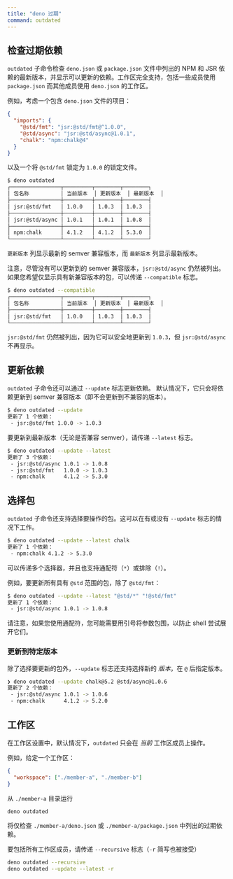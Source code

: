 ```yaml
---
title: "deno 过期"
command: outdated
---
```


## 检查过期依赖

`outdated` 子命令检查 `deno.json` 或 `package.json` 文件中列出的 NPM 和 JSR 依赖的最新版本，并显示可以更新的依赖。工作区完全支持，包括一些成员使用 `package.json` 而其他成员使用 `deno.json` 的工作区。

例如，考虑一个包含 `deno.json` 文件的项目：

```json
{
  "imports": {
    "@std/fmt": "jsr:@std/fmt@^1.0.0",
    "@std/async": "jsr:@std/async@1.0.1",
    "chalk": "npm:chalk@4"
  }
}
```

以及一个将 `@std/fmt` 锁定为 `1.0.0` 的锁定文件。

```bash
$ deno outdated
┌────────────────┬─────────┬────────┬────────┐
│ 包名称          │ 当前版本  │ 更新版本  │ 最新版本  │
├────────────────┼─────────┼────────┼────────┤
│ jsr:@std/fmt   │ 1.0.0   │ 1.0.3  │ 1.0.3  │
├────────────────┼─────────┼────────┼────────┤
│ jsr:@std/async │ 1.0.1   │ 1.0.1  │ 1.0.8  │
├────────────────┼─────────┼────────┼────────┤
│ npm:chalk      │ 4.1.2   │ 4.1.2  │ 5.3.0  │
└────────────────┴─────────┴────────┴────────┘
```

`更新版本` 列显示最新的 semver 兼容版本，而 `最新版本` 列显示最新版本。

注意，尽管没有可以更新到的 semver 兼容版本，`jsr:@std/async` 仍然被列出。如果您希望仅显示具有新兼容版本的包，可以传递 `--compatible` 标志。

```bash
$ deno outdated --compatible
┌────────────────┬─────────┬────────┬────────┐
│ 包名称          │ 当前版本  │ 更新版本  │ 最新版本  │
├────────────────┼─────────┼────────┼────────┤
│ jsr:@std/fmt   │ 1.0.0   │ 1.0.3  │ 1.0.3  │
└────────────────┴─────────┴────────┴────────┘
```

`jsr:@std/fmt` 仍然被列出，因为它可以安全地更新到 `1.0.3`，但 `jsr:@std/async` 不再显示。

## 更新依赖

`outdated` 子命令还可以通过 `--update` 标志更新依赖。
默认情况下，它只会将依赖更新到 semver 兼容版本（即不会更新到不兼容的版本）。

```bash
$ deno outdated --update
更新了 1 个依赖：
 - jsr:@std/fmt 1.0.0 -> 1.0.3
```

要更新到最新版本（无论是否兼容 semver），请传递 `--latest` 标志。

```bash
$ deno outdated --update --latest
更新了 3 个依赖：
 - jsr:@std/async 1.0.1 -> 1.0.8
 - jsr:@std/fmt   1.0.0 -> 1.0.3
 - npm:chalk      4.1.2 -> 5.3.0
```

## 选择包

`outdated` 子命令还支持选择要操作的包。这可以在有或没有 `--update` 标志的情况下工作。

```bash
$ deno outdated --update --latest chalk
更新了 1 个依赖：
 - npm:chalk 4.1.2 -> 5.3.0
```

可以传递多个选择器，并且也支持通配符（`*`）或排除（`!`）。

例如，要更新所有具有 `@std` 范围的包，除了 `@std/fmt`：

```bash
$ deno outdated --update --latest "@std/*" "!@std/fmt"
更新了 1 个依赖：
 - jsr:@std/async 1.0.1 -> 1.0.8
```

请注意，如果您使用通配符，您可能需要用引号将参数包围，以防止 shell 尝试展开它们。

### 更新到特定版本

除了选择要更新的包外，`--update` 标志还支持选择新的 _版本_，在 `@` 后指定版本。

```bash
❯ deno outdated --update chalk@5.2 @std/async@1.0.6
更新了 2 个依赖：
 - jsr:@std/async 1.0.1 -> 1.0.6
 - npm:chalk      4.1.2 -> 5.2.0
```

## 工作区

在工作区设置中，默认情况下，`outdated` 只会在 _当前_ 工作区成员上操作。

例如，给定一个工作区：

```json
{
  "workspace": ["./member-a", "./member-b"]
}
```

从 `./member-a` 目录运行

```bash
deno outdated
```

将仅检查 `./member-a/deno.json` 或 `./member-a/package.json` 中列出的过期依赖。

要包括所有工作区成员，请传递 `--recursive` 标志（`-r` 简写也被接受）

```bash
deno outdated --recursive
deno outdated --update --latest -r
```